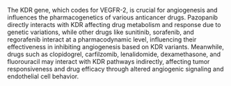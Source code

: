 The KDR gene, which codes for VEGFR-2, is crucial for angiogenesis and influences the pharmacogenetics of various anticancer drugs. Pazopanib directly interacts with KDR affecting drug metabolism and response due to genetic variations, while other drugs like sunitinib, sorafenib, and regorafenib interact at a pharmacodynamic level, influencing their effectiveness in inhibiting angiogenesis based on KDR variants. Meanwhile, drugs such as clopidogrel, carfilzomib, lenalidomide, dexamethasone, and fluorouracil may interact with KDR pathways indirectly, affecting tumor responsiveness and drug efficacy through altered angiogenic signaling and endothelial cell behavior.